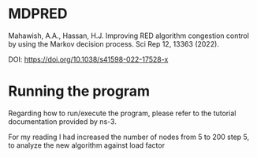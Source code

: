# MDPRED

Mahawish, A.A., Hassan, H.J. Improving RED algorithm congestion control by using the Markov decision process. Sci Rep 12, 13363 (2022). 

 DOI: https://doi.org/10.1038/s41598-022-17528-x

# Running the program
Regarding how to run/execute the program, please refer to the tutorial documentation provided by ns-3.




For my reading I had increased the number of nodes from 5 to 200 step 5, to analyze the new algorithm against load factor 
